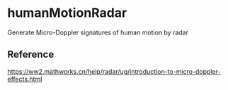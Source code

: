 # humanMotionRadar
Generate Micro-Doppler signatures of human motion by radar

## Reference
https://ww2.mathworks.cn/help/radar/ug/introduction-to-micro-doppler-effects.html
